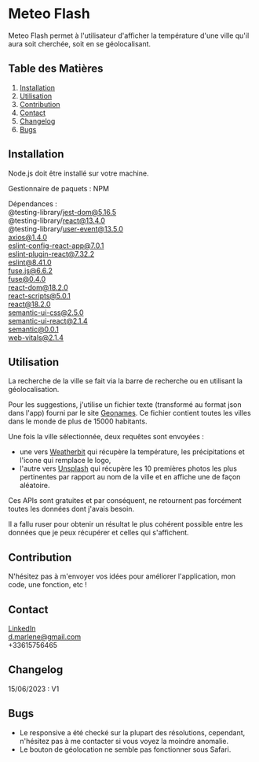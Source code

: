 # Meteo Flash

Meteo Flash permet à l'utilisateur d'afficher la température d'une ville qu'il aura soit cherchée, soit en se géolocalisant.

## Table des Matières
1. [Installation](#installation)
2. [Utilisation](#utilisation)
3. [Contribution](#contribution)
4. [Contact](#contact)
5. [Changelog](#changelog)
6. [Bugs](#bugs)

## Installation

Node.js doit être installé sur votre machine.

Gestionnaire de paquets : NPM

Dépendances :  
@testing-library/jest-dom@5.16.5  
@testing-library/react@13.4.0  
@testing-library/user-event@13.5.0  
axios@1.4.0  
eslint-config-react-app@7.0.1  
eslint-plugin-react@7.32.2  
eslint@8.41.0  
fuse.js@6.6.2  
fuse@0.4.0  
react-dom@18.2.0  
react-scripts@5.0.1  
react@18.2.0  
semantic-ui-css@2.5.0  
semantic-ui-react@2.1.4  
semantic@0.0.1  
web-vitals@2.1.4  

## Utilisation

La recherche de la ville se fait via la barre de recherche ou en utilisant la géolocalisation.

Pour les suggestions, j'utilise un fichier texte (transformé au format json dans l'app) fourni par le site [Geonames](https://www.geonames.org/). Ce fichier contient toutes les villes dans le monde de plus de 15000 habitants.

Une fois la ville sélectionnée, deux requêtes sont envoyées :  
- une vers [Weatherbit](https://www.weatherbit.io/) qui récupère la température, les précipitations et l'icone qui remplace le logo,  
- l'autre vers [Unsplash](https://unsplash.com/) qui récupère les 10 premières photos les plus pertinentes par rapport au nom de la ville et en affiche une de façon aléatoire.

Ces APIs sont gratuites et par conséquent, ne retournent pas forcément toutes les données dont j'avais besoin.  

Il a fallu ruser pour obtenir un résultat le plus cohérent possible entre les données que je peux récupérer et celles qui s'affichent.

## Contribution

N'hésitez pas à m'envoyer vos idées pour améliorer l'application, mon code, une fonction, etc !

## Contact

[LinkedIn](https://www.linkedin.com/in/marlenedfr/)  
d.marlene@gmail.com  
+33615756465

## Changelog

15/06/2023 : V1

## Bugs

- Le responsive a été checké sur la plupart des résolutions, cependant, n'hésitez pas à me contacter si vous voyez la moindre anomalie.
- Le bouton de géolocation ne semble pas fonctionner sous Safari.
